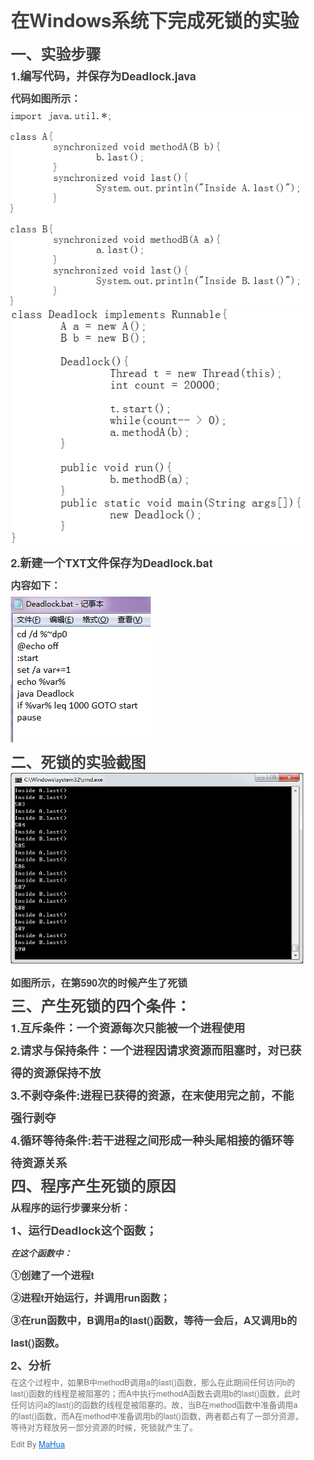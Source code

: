 <html lang="en"><head>
    <meta charset="UTF-8">
    <title></title>
<style id="system" type="text/css">h1,h2,h3,h4,h5,h6,p,blockquote {    margin: 0;    padding: 0;}body {    font-family: "Helvetica Neue", Helvetica, "Hiragino Sans GB", Arial, sans-serif;    font-size: 13px;    line-height: 18px;    color: #737373;    margin: 10px 13px 10px 13px;}a {    color: #0069d6;}a:hover {    color: #0050a3;    text-decoration: none;}a img {    border: none;}p {    margin-bottom: 9px;}h1,h2,h3,h4,h5,h6 {    color: #404040;    line-height: 36px;}h1 {    margin-bottom: 18px;    font-size: 30px;}h2 {    font-size: 24px;}h3 {    font-size: 18px;}h4 {    font-size: 16px;}h5 {    font-size: 14px;}h6 {    font-size: 13px;}hr {    margin: 0 0 19px;    border: 0;    border-bottom: 1px solid #ccc;}blockquote {    padding: 13px 13px 21px 15px;    margin-bottom: 18px;    font-family:georgia,serif;    font-style: italic;}blockquote:before {    content:"C";    font-size:40px;    margin-left:-10px;    font-family:georgia,serif;    color:#eee;}blockquote p {    font-size: 14px;    font-weight: 300;    line-height: 18px;    margin-bottom: 0;    font-style: italic;}code, pre {    font-family: Monaco, Andale Mono, Courier New, monospace;}code {    background-color: #fee9cc;    color: rgba(0, 0, 0, 0.75);    padding: 1px 3px;    font-size: 12px;    -webkit-border-radius: 3px;    -moz-border-radius: 3px;    border-radius: 3px;}pre {    display: block;    padding: 14px;    margin: 0 0 18px;    line-height: 16px;    font-size: 11px;    border: 1px solid #d9d9d9;    white-space: pre-wrap;    word-wrap: break-word;}pre code {    background-color: #fff;    color:#737373;    font-size: 11px;    padding: 0;}@media screen and (min-width: 768px) {    body {        width: 748px;        margin:10px auto;    }}</style><style id="custom" type="text/css"></style></head>
<body marginheight="0"><h1>在Windows系统下完成死锁的实验</h1>
<h2>一、实验步骤</h2>
<h3>1.编写代码，并保存为Deadlock.java</h3>
<h4>代码如图所示：</h4>
<p><img src="code1.png" alt="">
<img src="code2.png" alt="">
</p>
<h3>2.新建一个TXT文件保存为Deadlock.bat</h3>
<h4>内容如下：</h4>
<p><img src="code3.png" alt="">

</p>
<h2>二、死锁的实验截图</h2>
<p><img src="deadlock.png" alt="">
</p>
<h4>如图所示，在第590次的时候产生了死锁</h4>
<h2>三、产生死锁的四个条件：</h2>
<h3>1.互斥条件：一个资源每次只能被一个进程使用</h3>
<h3>2.请求与保持条件：一个进程因请求资源而阻塞时，对已获得的资源保持不放</h3>
<h3>3.不剥夺条件:进程已获得的资源，在末使用完之前，不能强行剥夺</h3>
<h3>4.循环等待条件:若干进程之间形成一种头尾相接的循环等待资源关系</h3>
<h2>四、程序产生死锁的原因</h2>
<h4>从程序的运行步骤来分析：</h4>
<h3>1、运行Deadlock这个函数；</h3>
<h5>在这个函数中：</h5>
<h4>①创建了一个进程t</h4>
<h4>②进程t开始运行，并调用run函数；</h4>
<h4>③在run函数中，B调用a的last()函数，等待一会后，A又调用b的last()函数。</h4>
<h3>2、分析</h3>
<p>在这个过程中，如果B中methodB调用a的last()函数，那么在此期间任何访问b的last()函数的线程是被阻塞的；而A中执行methodA函数去调用b的last()函数，此时任何访问a的last()的函数的线程是被阻塞的。故，当B在method函数中准备调用a的last()函数，而A在method中准备调用b的last()函数，两者都占有了一部分资源，等待对方释放另一部分资源的时候，死锁就产生了。

</p>
<p>Edit By <a href="http://mahua.jser.me">MaHua</a></p>
</body></html>